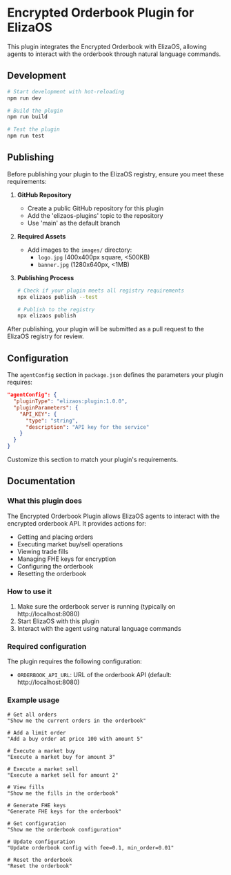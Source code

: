 # Encrypted Orderbook Plugin for ElizaOS

This plugin integrates the Encrypted Orderbook with ElizaOS, allowing agents to interact with the orderbook through natural language commands.

## Development

```bash
# Start development with hot-reloading
npm run dev

# Build the plugin
npm run build

# Test the plugin
npm run test
```

## Publishing

Before publishing your plugin to the ElizaOS registry, ensure you meet these requirements:

1. **GitHub Repository**
   - Create a public GitHub repository for this plugin
   - Add the 'elizaos-plugins' topic to the repository
   - Use 'main' as the default branch

2. **Required Assets**
   - Add images to the `images/` directory:
     - `logo.jpg` (400x400px square, <500KB)
     - `banner.jpg` (1280x640px, <1MB)

3. **Publishing Process**
   ```bash
   # Check if your plugin meets all registry requirements
   npx elizaos publish --test
   
   # Publish to the registry
   npx elizaos publish
   ```

After publishing, your plugin will be submitted as a pull request to the ElizaOS registry for review.

## Configuration

The `agentConfig` section in `package.json` defines the parameters your plugin requires:

```json
"agentConfig": {
  "pluginType": "elizaos:plugin:1.0.0",
  "pluginParameters": {
    "API_KEY": {
      "type": "string",
      "description": "API key for the service"
    }
  }
}
```

Customize this section to match your plugin's requirements.

## Documentation

### What this plugin does

The Encrypted Orderbook Plugin allows ElizaOS agents to interact with the encrypted orderbook API. It provides actions for:

- Getting and placing orders
- Executing market buy/sell operations
- Viewing trade fills
- Managing FHE keys for encryption
- Configuring the orderbook
- Resetting the orderbook

### How to use it

1. Make sure the orderbook server is running (typically on http://localhost:8080)
2. Start ElizaOS with this plugin
3. Interact with the agent using natural language commands

### Required configuration

The plugin requires the following configuration:

- `ORDERBOOK_API_URL`: URL of the orderbook API (default: http://localhost:8080)

### Example usage

```
# Get all orders
"Show me the current orders in the orderbook"

# Add a limit order
"Add a buy order at price 100 with amount 5"

# Execute a market buy
"Execute a market buy for amount 3"

# Execute a market sell
"Execute a market sell for amount 2"

# View fills
"Show me the fills in the orderbook"

# Generate FHE keys
"Generate FHE keys for the orderbook"

# Get configuration
"Show me the orderbook configuration"

# Update configuration
"Update orderbook config with fee=0.1, min_order=0.01"

# Reset the orderbook
"Reset the orderbook"
```

